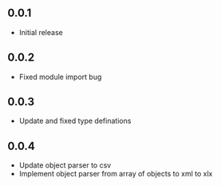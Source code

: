 ## 0.0.1

- Initial release

## 0.0.2

- Fixed module import bug

## 0.0.3

- Update and fixed type definations

## 0.0.4

- Update object parser to csv
- Implement object parser from array of objects to xml to xlx
